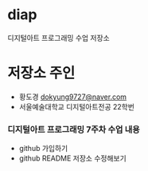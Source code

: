 # diap
디지털아트 프로그래밍 수업 저장소

# 저장소 주인
* 황도경 <dokyung9727@naver.com>
* 서울예술대학교 디지털아트전공 22학번

### 디지털아트 프로그래밍 7주차 수업 내용
* github 가입하기
* github README 저장소 수정해보기

